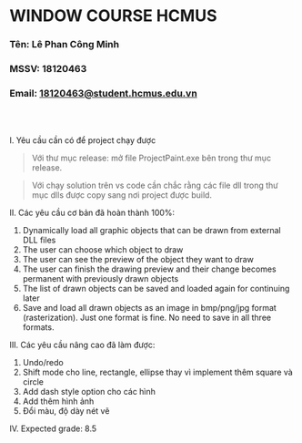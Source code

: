 # WINDOW COURSE HCMUS

### Tên: Lê Phan Công Minh
### MSSV: 18120463
### Email: 18120463@student.hcmus.edu.vn
<br>
<br>

I. Yêu cầu cần có để project chạy được  
 > Với thư mục release: mở file ProjectPaint.exe bên trong thư mục release.

 > Với chạy solution trên vs code cần chắc rằng các file dll trong thư mục dlls được copy sang nơi project được build.

II. Các yêu cầu cơ bản đã hoàn thành 100%:
 1. Dynamically load all graphic objects that can be drawn from external DLL files
 2. The user can choose which object to draw
 3. The user can see the preview of the object they want to draw
 4. The user can finish the drawing preview and their change becomes permanent with previously drawn objects
 5. The list of drawn objects can be saved and loaded again for continuing later
 6. Save and load all drawn objects as an image in bmp/png/jpg format (rasterization). Just one format is fine. No need to save in all three formats.  

III. Các yêu cầu nâng cao đã làm được:
 1. Undo/redo
 2. Shift mode cho line, rectangle, ellipse thay vì implement thêm square và circle
 3. Add dash style option cho các hình
 4. Add thêm hình ảnh
 5. Đổi màu, độ dày nét vẽ

IV. Expected grade: 8.5